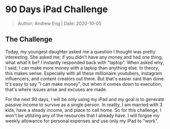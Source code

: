 # 90 Days iPad Challenge
> Author: Andrew Eng | Date: 2020-10-05

## The Challenge
Today, my youngest daughter asked me a question I thought was pretty interesting.  She asked me; if you didn't have any money and had one thing, what what it be?  I instantly responded back with "laptop".  When asked why, I said, I can make more money with a laptop than anything else.  In theory, this makes sense.  Especially with all these millionaire youtubers, instagram influencers, and content creators out there.  But that's easier said than done.  It's easy to say "I can make money", but when it comes down to execution, that's where issues arise and excuses are made.  

For the next 90 days, I will be only using my iPad and my goal is to generate passive income to survive as a single person.  In reality, I am married with 3 kids, have a steady income, and place to call home.  So for this challenge, I won't be utilizing any of the resources that I already have.  I will forgoe my weekly allowance for personal expenses and use only my iPad to "work".  
